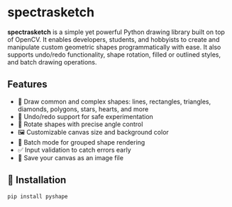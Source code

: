 # spectrasketch

**spectrasketch** is a simple yet powerful Python drawing library built on top of OpenCV. It enables developers, students, and hobbyists to create and manipulate custom geometric shapes programmatically with ease. It also supports undo/redo functionality, shape rotation, filled or outlined styles, and batch drawing operations.

##  Features

- 📐 Draw common and complex shapes: lines, rectangles, triangles, diamonds, polygons, stars, hearts, and more
- 🔁 Undo/redo support for safe experimentation
- 🔄 Rotate shapes with precise angle control
- 🖼️ Customizable canvas size and background color
- 🧩 Batch mode for grouped shape rendering
- ✅ Input validation to catch errors early
- 💾 Save your canvas as an image file

## 🔧 Installation

```bash
pip install pyshape
